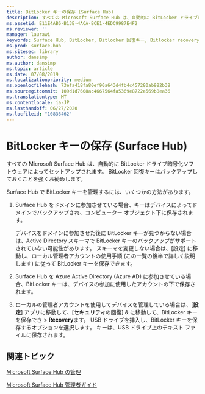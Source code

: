 ```yaml
---
title: BitLocker キーの保存 (Surface Hub)
description: すべての Microsoft Surface Hub は、自動的に BitLocker ドライブ暗号化ソフトウェアによってセットアップされます。 BitLocker 回復キーはバックアップしておくことを強くお勧めします。
ms.assetid: E11E4AB6-B13E-4ACA-BCE1-4EDC9987E4F2
ms.reviewer: ''
manager: laurawi
keywords: Surface Hub, BitLocker, Bitlocker 回復キー, Bitlocker recovery keys
ms.prod: surface-hub
ms.sitesec: library
author: dansimp
ms.author: dansimp
ms.topic: article
ms.date: 07/08/2019
ms.localizationpriority: medium
ms.openlocfilehash: 73efa418fa80ef90a643d4fb4c457280ab982b38
ms.sourcegitcommit: 109d1d7608ac4667564fa5369e8722e569b8ea36
ms.translationtype: MT
ms.contentlocale: ja-JP
ms.lasthandoff: 06/27/2020
ms.locfileid: "10836462"
---
```

# BitLocker キーの保存 (Surface Hub)


すべての Microsoft Surface Hub は、自動的に BitLocker ドライブ暗号化ソフトウェアによってセットアップされます。 BitLocker 回復キーはバックアップしておくことを強くお勧めします。

Surface Hub で BitLocker キーを管理するには、いくつかの方法があります。

1.  Surface Hub をドメインに参加させている場合、キーはデバイスによってドメインでバックアップされ、コンピューター オブジェクト下に保存されます。

    デバイスをドメインに参加させた後に BitLocker キーが見つからない場合は、Active Directory スキーマで BitLocker キーのバックアップがサポートされていない可能性があります。 スキーマを変更しない場合は、[設定] に移動し、ローカル管理者アカウントの使用手順 (この一覧の後半で詳しく説明します) に従って BitLocker キーを保存できます。

2.  Surface Hub を Azure Active Directory (Azure AD) に参加させている場合、BitLocker キーは、デバイスの参加に使用したアカウントの下で保存されます。

3.  ローカルの管理者アカウントを使用してデバイスを管理している場合は、[**設定**] アプリに移動して、[**セキュリティ**の回復] & に移動して、BitLocker キーを保存でき &gt; **Recovery**ます。 USB ドライブを挿入し、BitLocker キーを保存するオプションを選択します。 キーは、USB ドライブ上のテキスト ファイルに保存されます。


##  <a name="related-topics"></a>関連トピック

[Microsoft Surface Hub の管理](manage-surface-hub.md)

[Microsoft Surface Hub 管理者ガイド](surface-hub-administrators-guide.md)

 

 





